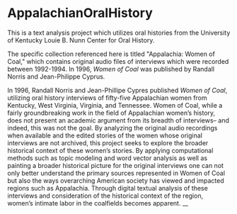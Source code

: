 # AppalachianOralHistory
This is a text analysis project which utilizes oral histories from the University of Kentucky Louie B. Nunn Center for Oral History. 

The specific collection referenced here is titled "Appalachia: Women of Coal," which contains original audio files of interviews which were recorded between 1992-1994. In 1996, _Women of Coal_ was published by Randall Norris and Jean-Philippe Cyprus.

In 1996, Randall Norris and Jean-Phillipe Cypres published _Women of Coal_, utilizing oral history interviews of fifty-five Appalachian women from Kentucky, West Virginia, Virginia, and Tennessee. Women of Coal, while a fairly groundbreaking work in the field of Appalachian women’s history, does not present an academic argument from its breadth of interviews– and indeed, this was not the goal. By analyzing the original audio recordings when available and the edited stories of the women whose original interviews are not archived, this project seeks to explore the broader historical context of these women’s stories. By applying computational methods such as topic modeling and word vector analysis as well as painting a broader historical picture for the original interviews one can not only better understand the primary sources represented in Women of Coal but also the ways overarching American society has viewed and impacted regions such as Appalachia. Through digital textual analysis of these interviews and consideration of the historical context of the region, women’s intimate labor in the coalfields becomes apparent. 
__
